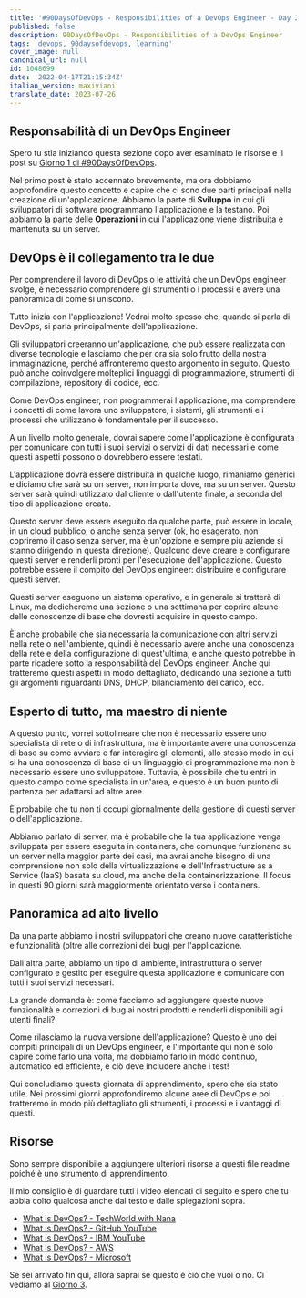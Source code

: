 ```yaml
---
title: '#90DaysOfDevOps - Responsibilities of a DevOps Engineer - Day 2'
published: false
description: 90DaysOfDevOps - Responsibilities of a DevOps Engineer
tags: 'devops, 90daysofdevops, learning'
cover_image: null
canonical_url: null
id: 1048699
date: '2022-04-17T21:15:34Z'
italian_version: maxiviani
translate_date: 2023-07-26
---
```


## Responsabilità di un DevOps Engineer

Spero tu stia iniziando questa sezione dopo aver esaminato le risorse e il post su [Giorno 1 di #90DaysOfDevOps](day01.md).

Nel primo post è stato accennato brevemente, ma ora dobbiamo approfondire questo concetto e capire che ci sono due parti principali nella creazione di un'applicazione. Abbiamo la parte di **Sviluppo** in cui gli sviluppatori di software programmano l'applicazione e la testano. Poi abbiamo la parte delle **Operazioni** in cui l'applicazione viene distribuita e mantenuta su un server.

## DevOps è il collegamento tra le due

Per comprendere il lavoro di DevOps o le attività che un DevOps engineer svolge, è necessario comprendere gli strumenti o i processi e avere una panoramica di come si uniscono.

Tutto inizia con l'applicazione! Vedrai molto spesso che, quando si parla di DevOps, si parla principalmente dell'applicazione.

Gli sviluppatori creeranno un'applicazione, che può essere realizzata con diverse tecnologie e lasciamo che per ora sia solo frutto della nostra immaginazione, perché affronteremo questo argomento in seguito. Questo può anche coinvolgere molteplici linguaggi di programmazione, strumenti di compilazione, repository di codice, ecc.

Come DevOps engineer, non programmerai l'applicazione, ma comprendere i concetti di come lavora uno sviluppatore, i sistemi, gli strumenti e i processi che utilizzano è fondamentale per il successo.

A un livello molto generale, dovrai sapere come l'applicazione è configurata per comunicare con tutti i suoi servizi o servizi di dati necessari e come questi aspetti possono o dovrebbero essere testati.

L'applicazione dovrà essere distribuita in qualche luogo, rimaniamo generici e diciamo che sarà su un server, non importa dove, ma su un server. Questo server sarà quindi utilizzato dal cliente o dall'utente finale, a seconda del tipo di applicazione creata.

Questo server deve essere eseguito da qualche parte, può essere in locale, in un cloud pubblico, o anche senza server (ok, ho esagerato, non copriremo il caso senza server, ma è un'opzione e sempre più aziende si stanno dirigendo in questa direzione). Qualcuno deve creare e configurare questi server e renderli pronti per l'esecuzione dell'applicazione. Questo potrebbe essere il compito del DevOps engineer: distribuire e configurare questi server.

Questi server eseguono un sistema operativo, e in generale si tratterà di Linux, ma dedicheremo una sezione o una settimana per coprire alcune delle conoscenze di base che dovresti acquisire in questo campo.

È anche probabile che sia necessaria la comunicazione con altri servizi nella rete o nell'ambiente, quindi è necessario avere anche una conoscenza della rete e della configurazione di quest'ultima, e anche questo potrebbe in parte ricadere sotto la responsabilità del DevOps engineer. Anche qui tratteremo questi aspetti in modo dettagliato, dedicando una sezione a tutti gli argomenti riguardanti DNS, DHCP, bilanciamento del carico, ecc.

## Esperto di tutto, ma maestro di niente

A questo punto, vorrei sottolineare che non è necessario essere uno specialista di rete o di infrastruttura, ma è importante avere una conoscenza di base su come avviare e far interagire gli elementi, allo stesso modo in cui si ha una conoscenza di base di un linguaggio di programmazione ma non è necessario essere uno sviluppatore. Tuttavia, è possibile che tu entri in questo campo come specialista in un'area, e questo è un buon punto di partenza per adattarsi ad altre aree.

È probabile che tu non ti occupi giornalmente della gestione di questi server o dell'applicazione.

Abbiamo parlato di server, ma è probabile che la tua applicazione venga sviluppata per essere eseguita in containers, che comunque funzionano su un server nella maggior parte dei casi, ma avrai anche bisogno di una comprensione non solo della virtualizzazione e dell'Infrastructure as a Service (IaaS) basata su cloud, ma anche della containerizzazione. Il focus in questi 90 giorni sarà maggiormente orientato verso i containers.

## Panoramica ad alto livello

Da una parte abbiamo i nostri sviluppatori che creano nuove caratteristiche e funzionalità (oltre alle correzioni dei bug) per l'applicazione.

Dall'altra parte, abbiamo un tipo di ambiente, infrastruttura o server configurato e gestito per eseguire questa applicazione e comunicare con tutti i suoi servizi necessari.

La grande domanda è: come facciamo ad aggiungere queste nuove funzionalità e correzioni di bug ai nostri prodotti e renderli disponibili agli utenti finali?

Come rilasciamo la nuova versione dell'applicazione? Questo è uno dei compiti principali di un DevOps engineer, e l'importante qui non è solo capire come farlo una volta, ma dobbiamo farlo in modo continuo, automatico ed efficiente, e ciò deve includere anche i test!

Qui concludiamo questa giornata di apprendimento, spero che sia stato utile. Nei prossimi giorni approfondiremo alcune aree di DevOps e poi tratteremo in modo più dettagliato gli strumenti, i processi e i vantaggi di questi.

## Risorse

Sono sempre disponibile a aggiungere ulteriori risorse a questi file readme poiché è uno strumento di apprendimento.

Il mio consiglio è di guardare tutti i video elencati di seguito e spero che tu abbia colto qualcosa anche dal testo e dalle spiegazioni sopra.

- [What is DevOps? - TechWorld with Nana](https://www.youtube.com/watch?v=0yWAtQ6wYNM)
- [What is DevOps? - GitHub YouTube](https://www.youtube.com/watch?v=kBV8gPVZNEE)
- [What is DevOps? - IBM YouTube](https://www.youtube.com/watch?v=UbtB4sMaaNM)
- [What is DevOps? - AWS](https://aws.amazon.com/devops/what-is-devops/)
- [What is DevOps? - Microsoft](https://docs.microsoft.com/en-us/devops/what-is-devops)

Se sei arrivato fin qui, allora saprai se questo è ciò che vuoi o no. Ci vediamo al [Giorno 3](day03.md).
